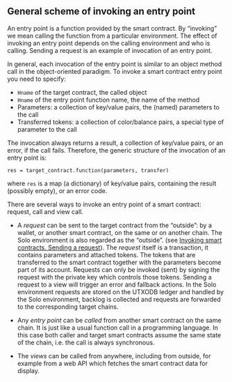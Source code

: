 ## General scheme of invoking an entry point

An entry point is a function provided by the smart contract. By “invoking” we
mean calling the function from a particular environment. The effect of invoking
an entry point depends on the calling environment and who is calling. Sending a
request is an example of invocation of an entry point.

In general, each invocation of the entry point is similar to an object method
call in the object-oriented paradigm. To invoke a smart contract entry point you
need to specify:

* `Hname` of the target contract, the called object
* `Hname` of the entry point function name, the name of the method
* Parameters: a collection of key/value pairs, the (named) parameters to the
  call
* Transferred tokens: a collection of color/balance pairs, a special type of
  parameter to the call

The invocation always returns a result, a collection of key/value pairs, or an
error, if the call fails. Therefore, the generic structure of the invocation of
an entry point is:

```
res = target_contract.function(parameters, transfer)
```

where `res` is a map (a dictionary) of key/value pairs, containing the result
(possibly empty), or an error code.

There are several ways to invoke an entry point of a smart contract: request,
call and view call.

* A _request_ can be sent to the target contract from the “outside”: by a
  wallet, or another smart contract, on the same or on another chain. The Solo
  environment is also regarded as the “outside”.
  (see [Invoking smart contracts. Sending a request](../06.md)). The _request_
  itself is a transaction, it contains parameters and attached tokens. The
  tokens that are transferred to the smart contract together with the parameters
  become part of its account. Requests can only be invoked (sent) by signing the
  request with the private key which controls those tokens. Sending a request to
  a view will trigger an error and fallback actions. In the Solo environment
  requests are stored on the UTXODB ledger and handled by the Solo environment,
  backlog is collected and requests are forwarded to the corresponding target
  chains.

* Any _entry point_ can be _called_ from another smart contract on the same
  chain. It is just like a usual function call in a programming language. In
  this case both caller and target smart contracts assume the same state of the
  chain, i.e. the call is always synchronous.

* The _views_ can be called from anywhere, including from outside, for example
  from a web API which fetches the smart contract data for display.
